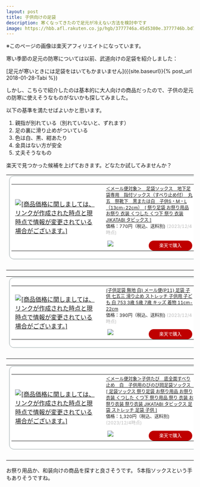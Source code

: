 ```yaml
---
layout: post
title: 子供向けの足袋
description: 寒くなってきたので足元が冷えない方法を検討中です
image: https://hbb.afl.rakuten.co.jp/hgb/3777746a.45d5380e.3777746b.bd7736e2/?me_id=1232499&item_id=10005868&pc=https%3A%2F%2Fthumbnail.image.rakuten.co.jp%2F%400_mall%2Fkyoetsu-orosiya%2Fcabinet%2F03958270%2Fimgrc0062789384.jpg%3F_ex%3D240x240&s=240x240&t=pict
---
```

※このページの画像は楽天アフィリエイトになっています。

寒い季節の足元の防寒については以前、武道向けの足袋を紹介しました：

[足元が寒いときには足袋をはいてもかまいません]({{site.baseurl}}{% post_url 2018-01-28-Tabi %})

しかし、こちらで紹介したのは基本的に大人向けの商品だったので、子供の足元の防寒に使えそうなものがないかも探してみました。

以下の基準を満たせばよいかと思います。

1. 親指が別れている（別れていないと、ずれます）
1. 足の裏に滑り止めがついている
1. 色は白、黒、紺あたり
1. 金具はない方が安全
1. 丈夫そうなもの

楽天で見つかった候補を上げておきます。どなたか試してみませんか？

<table border="0" cellpadding="0" cellspacing="0">
<tr><td><div style="border:1px solid #95a5a6;border-radius:.75rem;background-color:#FFFFFF;width:504px;margin:0px;padding:5px;text-align:center;overflow:hidden;">
<table><tr><td style="width:240px"><a href="https://hb.afl.rakuten.co.jp/ichiba/37778c12.5f87afcb.37778c13.e78b682f/?pc=https%3A%2F%2Fitem.rakuten.co.jp%2Fsumitaya%2F10006910%2F&link_type=picttext&ut=eyJwYWdlIjoiaXRlbSIsInR5cGUiOiJwaWN0dGV4dCIsInNpemUiOiIyNDB4MjQwIiwibmFtIjoxLCJuYW1wIjoicmlnaHQiLCJjb20iOjEsImNvbXAiOiJkb3duIiwicHJpY2UiOjEsImJvciI6MSwiY29sIjoxLCJiYnRuIjoxLCJwcm9kIjowLCJhbXAiOmZhbHNlfQ%3D%3D" target="_blank" rel="nofollow sponsored noopener" style="word-wrap:break-word;">
<img src="https://hbb.afl.rakuten.co.jp/hgb/37778c12.5f87afcb.37778c13.e78b682f/?me_id=1198772&item_id=10006910&pc=https%3A%2F%2Fthumbnail.image.rakuten.co.jp%2F%400_mall%2Fsumitaya%2Fcabinet%2F2018aw%2F10006910c.jpg%3F_ex%3D240x240&s=240x240&t=picttext" border="0" style="margin:2px" alt="[商品価格に関しましては、リンクが作成された時点と現時点で情報が変更されている場合がございます。]" title="[商品価格に関しましては、リンクが作成された時点と現時点で情報が変更されている場合がございます。]">
</a></td><td style="vertical-align:top;width:248px;display: block;">
<p style="font-size:12px;line-height:1.4em;text-align:left;margin:0px;padding:2px 6px;word-wrap:break-word">
<a href="https://hb.afl.rakuten.co.jp/ichiba/37778c12.5f87afcb.37778c13.e78b682f/?pc=https%3A%2F%2Fitem.rakuten.co.jp%2Fsumitaya%2F10006910%2F&link_type=picttext&ut=eyJwYWdlIjoiaXRlbSIsInR5cGUiOiJwaWN0dGV4dCIsInNpemUiOiIyNDB4MjQwIiwibmFtIjoxLCJuYW1wIjoicmlnaHQiLCJjb20iOjEsImNvbXAiOiJkb3duIiwicHJpY2UiOjEsImJvciI6MSwiY29sIjoxLCJiYnRuIjoxLCJwcm9kIjowLCJhbXAiOmZhbHNlfQ%3D%3D" target="_blank" rel="nofollow sponsored noopener" style="word-wrap:break-word;">＜メール便対象＞　足袋ソックス　地下足袋専用　指付ソックス（すべり止め付）　丸五　祭靴下　黒または白　子供S・M・L（13cm-22cm）　[ 祭り足袋 お祭り用品 お祭り 衣装 くつした くつ下 祭り 衣装 JIKATABI タビックス ]</a><br><span >価格：770円（税込、送料別)</span> <span style="color:#BBB">(2023/12/4時点)</span></p><div style="margin:10px;"><a href="https://hb.afl.rakuten.co.jp/ichiba/37778c12.5f87afcb.37778c13.e78b682f/?pc=https%3A%2F%2Fitem.rakuten.co.jp%2Fsumitaya%2F10006910%2F&link_type=picttext&ut=eyJwYWdlIjoiaXRlbSIsInR5cGUiOiJwaWN0dGV4dCIsInNpemUiOiIyNDB4MjQwIiwibmFtIjoxLCJuYW1wIjoicmlnaHQiLCJjb20iOjEsImNvbXAiOiJkb3duIiwicHJpY2UiOjEsImJvciI6MSwiY29sIjoxLCJiYnRuIjoxLCJwcm9kIjowLCJhbXAiOmZhbHNlfQ%3D%3D" target="_blank" rel="nofollow sponsored noopener" style="word-wrap:break-word;"><img src="https://static.affiliate.rakuten.co.jp/makelink/rl.svg" style="float:left;max-height:27px;width:auto;margin-top:0" ></a><a href="https://hb.afl.rakuten.co.jp/ichiba/37778c12.5f87afcb.37778c13.e78b682f/?pc=https%3A%2F%2Fitem.rakuten.co.jp%2Fsumitaya%2F10006910%2F%3Fscid%3Daf_pc_bbtn&link_type=picttext&ut=eyJwYWdlIjoiaXRlbSIsInR5cGUiOiJwaWN0dGV4dCIsInNpemUiOiIyNDB4MjQwIiwibmFtIjoxLCJuYW1wIjoicmlnaHQiLCJjb20iOjEsImNvbXAiOiJkb3duIiwicHJpY2UiOjEsImJvciI6MSwiY29sIjoxLCJiYnRuIjoxLCJwcm9kIjowLCJhbXAiOmZhbHNlfQ==" target="_blank" rel="nofollow sponsored noopener" style="word-wrap:break-word;"><div style="float:right;width:41%;height:27px;background-color:#bf0000;color:#fff!important;font-size:12px;font-weight:500;line-height:27px;margin-left:1px;padding: 0 12px;border-radius:16px;cursor:pointer;text-align:center;"> 楽天で購入 </div></a></div></td></tr></table></div><br><p style="color:#000000;font-size:12px;line-height:1.4em;margin:5px;word-wrap:break-word"></p></td></tr></table>

<table border="0" cellpadding="0" cellspacing="0"><tr><td>
<div style="border:1px solid #95a5a6;border-radius:.75rem;background-color:#FFFFFF;width:504px;margin:0px;padding:5px;text-align:center;overflow:hidden;">
<table><tr><td style="width:240px"><a href="https://hb.afl.rakuten.co.jp/ichiba/3777746a.45d5380e.3777746b.bd7736e2/?pc=https%3A%2F%2Fitem.rakuten.co.jp%2Fkyoetsu-orosiya%2F10005868%2F&link_type=picttext&ut=eyJwYWdlIjoiaXRlbSIsInR5cGUiOiJwaWN0dGV4dCIsInNpemUiOiIyNDB4MjQwIiwibmFtIjoxLCJuYW1wIjoicmlnaHQiLCJjb20iOjEsImNvbXAiOiJkb3duIiwicHJpY2UiOjEsImJvciI6MSwiY29sIjoxLCJiYnRuIjoxLCJwcm9kIjowLCJhbXAiOmZhbHNlfQ%3D%3D" target="_blank" rel="nofollow sponsored noopener" style="word-wrap:break-word;">
<img src="https://hbb.afl.rakuten.co.jp/hgb/3777746a.45d5380e.3777746b.bd7736e2/?me_id=1232499&item_id=10005868&pc=https%3A%2F%2Fthumbnail.image.rakuten.co.jp%2F%400_mall%2Fkyoetsu-orosiya%2Fcabinet%2F03958270%2Fimgrc0062789384.jpg%3F_ex%3D240x240&s=240x240&t=picttext" border="0" style="margin:2px" alt="[商品価格に関しましては、リンクが作成された時点と現時点で情報が変更されている場合がございます。]" title="[商品価格に関しましては、リンクが作成された時点と現時点で情報が変更されている場合がございます。]">
</a></td><td style="vertical-align:top;width:248px;display: block;">
<p style="font-size:12px;line-height:1.4em;text-align:left;margin:0px;padding:2px 6px;word-wrap:break-word">
<a href="https://hb.afl.rakuten.co.jp/ichiba/3777746a.45d5380e.3777746b.bd7736e2/?pc=https%3A%2F%2Fitem.rakuten.co.jp%2Fkyoetsu-orosiya%2F10005868%2F&link_type=picttext&ut=eyJwYWdlIjoiaXRlbSIsInR5cGUiOiJwaWN0dGV4dCIsInNpemUiOiIyNDB4MjQwIiwibmFtIjoxLCJuYW1wIjoicmlnaHQiLCJjb20iOjEsImNvbXAiOiJkb3duIiwicHJpY2UiOjEsImJvciI6MSwiY29sIjoxLCJiYnRuIjoxLCJwcm9kIjowLCJhbXAiOmZhbHNlfQ%3D%3D" target="_blank" rel="nofollow sponsored noopener" style="word-wrap:break-word;">(子供足袋 無地 白) メール便{P11} 足袋 子供 七五三 滑り止め ストレッチ 子供用 子ども 白 753 3歳 5歳 7歳 キッズ 着物 11cm-22cm</a>
<br><span >価格：390円（税込、送料別)</span> <span style="color:#BBB">(2023/12/4時点)</span></p><div style="margin:10px;"><a href="https://hb.afl.rakuten.co.jp/ichiba/3777746a.45d5380e.3777746b.bd7736e2/?pc=https%3A%2F%2Fitem.rakuten.co.jp%2Fkyoetsu-orosiya%2F10005868%2F&link_type=picttext&ut=eyJwYWdlIjoiaXRlbSIsInR5cGUiOiJwaWN0dGV4dCIsInNpemUiOiIyNDB4MjQwIiwibmFtIjoxLCJuYW1wIjoicmlnaHQiLCJjb20iOjEsImNvbXAiOiJkb3duIiwicHJpY2UiOjEsImJvciI6MSwiY29sIjoxLCJiYnRuIjoxLCJwcm9kIjowLCJhbXAiOmZhbHNlfQ%3D%3D" target="_blank" rel="nofollow sponsored noopener" style="word-wrap:break-word;"><img src="https://static.affiliate.rakuten.co.jp/makelink/rl.svg" style="float:left;max-height:27px;width:auto;margin-top:0" ></a><a href="https://hb.afl.rakuten.co.jp/ichiba/3777746a.45d5380e.3777746b.bd7736e2/?pc=https%3A%2F%2Fitem.rakuten.co.jp%2Fkyoetsu-orosiya%2F10005868%2F%3Fscid%3Daf_pc_bbtn&link_type=picttext&ut=eyJwYWdlIjoiaXRlbSIsInR5cGUiOiJwaWN0dGV4dCIsInNpemUiOiIyNDB4MjQwIiwibmFtIjoxLCJuYW1wIjoicmlnaHQiLCJjb20iOjEsImNvbXAiOiJkb3duIiwicHJpY2UiOjEsImJvciI6MSwiY29sIjoxLCJiYnRuIjoxLCJwcm9kIjowLCJhbXAiOmZhbHNlfQ==" target="_blank" rel="nofollow sponsored noopener" style="word-wrap:break-word;"><div style="float:right;width:41%;height:27px;background-color:#bf0000;color:#fff!important;font-size:12px;font-weight:500;line-height:27px;margin-left:1px;padding: 0 12px;border-radius:16px;cursor:pointer;text-align:center;"> 楽天で購入 </div></a></div></td></tr></table></div><br><p style="color:#000000;font-size:12px;line-height:1.4em;margin:5px;word-wrap:break-word"></p></td></tr></table>

<table border="0" cellpadding="0" cellspacing="0"><tr><td><div style="border:1px solid #95a5a6;border-radius:.75rem;background-color:#FFFFFF;width:504px;margin:0px;padding:5px;text-align:center;overflow:hidden;">
<table><tr><td style="width:240px"><a href="https://hb.afl.rakuten.co.jp/ichiba/37778c12.5f87afcb.37778c13.e78b682f/?pc=https%3A%2F%2Fitem.rakuten.co.jp%2Fsumitaya%2F10004842%2F&link_type=picttext&ut=eyJwYWdlIjoiaXRlbSIsInR5cGUiOiJwaWN0dGV4dCIsInNpemUiOiIyNDB4MjQwIiwibmFtIjoxLCJuYW1wIjoicmlnaHQiLCJjb20iOjEsImNvbXAiOiJkb3duIiwicHJpY2UiOjEsImJvciI6MSwiY29sIjoxLCJiYnRuIjoxLCJwcm9kIjowLCJhbXAiOmZhbHNlfQ%3D%3D" target="_blank" rel="nofollow sponsored noopener" style="word-wrap:break-word;">
<img src="https://hbb.afl.rakuten.co.jp/hgb/37778c12.5f87afcb.37778c13.e78b682f/?me_id=1198772&item_id=10004842&pc=https%3A%2F%2Fthumbnail.image.rakuten.co.jp%2F%400_mall%2Fsumitaya%2Fcabinet%2F2018ws%2F10004842hk.jpg%3F_ex%3D240x240&s=240x240&t=picttext" border="0" style="margin:2px" alt="[商品価格に関しましては、リンクが作成された時点と現時点で情報が変更されている場合がございます。]" title="[商品価格に関しましては、リンクが作成された時点と現時点で情報が変更されている場合がございます。]">
</a></td><td style="vertical-align:top;width:248px;display: block;">
<p style="font-size:12px;line-height:1.4em;text-align:left;margin:0px;padding:2px 6px;word-wrap:break-word">
<a href="https://hb.afl.rakuten.co.jp/ichiba/37778c12.5f87afcb.37778c13.e78b682f/?pc=https%3A%2F%2Fitem.rakuten.co.jp%2Fsumitaya%2F10004842%2F&link_type=picttext&ut=eyJwYWdlIjoiaXRlbSIsInR5cGUiOiJwaWN0dGV4dCIsInNpemUiOiIyNDB4MjQwIiwibmFtIjoxLCJuYW1wIjoicmlnaHQiLCJjb20iOjEsImNvbXAiOiJkb3duIiwicHJpY2UiOjEsImJvciI6MSwiY29sIjoxLCJiYnRuIjoxLCJwcm9kIjowLCJhbXAiOmZhbHNlfQ%3D%3D" target="_blank" rel="nofollow sponsored noopener" style="word-wrap:break-word;">＜メール便対象＞子供たび　底全面すべり止め　白　子供用のびのび岡足袋ソックス　[ 足袋ソックス 祭り足袋 お祭り用品 お祭り 衣装 くつした くつ下 祭り用品 祭り 衣装 お祭り衣装 祭り衣装 JIKATABI タビックス 足袋 ストレッチ 足袋 子供 ]</a><br><span >価格：1,320円（税込、送料別)</span> <span style="color:#BBB">(2023/12/4時点)</span></p><div style="margin:10px;"><a href="https://hb.afl.rakuten.co.jp/ichiba/37778c12.5f87afcb.37778c13.e78b682f/?pc=https%3A%2F%2Fitem.rakuten.co.jp%2Fsumitaya%2F10004842%2F&link_type=picttext&ut=eyJwYWdlIjoiaXRlbSIsInR5cGUiOiJwaWN0dGV4dCIsInNpemUiOiIyNDB4MjQwIiwibmFtIjoxLCJuYW1wIjoicmlnaHQiLCJjb20iOjEsImNvbXAiOiJkb3duIiwicHJpY2UiOjEsImJvciI6MSwiY29sIjoxLCJiYnRuIjoxLCJwcm9kIjowLCJhbXAiOmZhbHNlfQ%3D%3D" target="_blank" rel="nofollow sponsored noopener" style="word-wrap:break-word;"><img src="https://static.affiliate.rakuten.co.jp/makelink/rl.svg" style="float:left;max-height:27px;width:auto;margin-top:0" ></a><a href="https://hb.afl.rakuten.co.jp/ichiba/37778c12.5f87afcb.37778c13.e78b682f/?pc=https%3A%2F%2Fitem.rakuten.co.jp%2Fsumitaya%2F10004842%2F%3Fscid%3Daf_pc_bbtn&link_type=picttext&ut=eyJwYWdlIjoiaXRlbSIsInR5cGUiOiJwaWN0dGV4dCIsInNpemUiOiIyNDB4MjQwIiwibmFtIjoxLCJuYW1wIjoicmlnaHQiLCJjb20iOjEsImNvbXAiOiJkb3duIiwicHJpY2UiOjEsImJvciI6MSwiY29sIjoxLCJiYnRuIjoxLCJwcm9kIjowLCJhbXAiOmZhbHNlfQ==" target="_blank" rel="nofollow sponsored noopener" style="word-wrap:break-word;"><div style="float:right;width:41%;height:27px;background-color:#bf0000;color:#fff!important;font-size:12px;font-weight:500;line-height:27px;margin-left:1px;padding: 0 12px;border-radius:16px;cursor:pointer;text-align:center;"> 楽天で購入 </div></a></div></td></tr></table></div><br><p style="color:#000000;font-size:12px;line-height:1.4em;margin:5px;word-wrap:break-word"></p></td></tr></table>

お祭り用品か、和装向けの商品を探すと良さそうです。
5本指ソックスという手もありそうですね。
